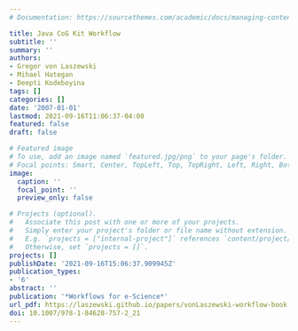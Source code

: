 ```yaml
---
# Documentation: https://sourcethemes.com/academic/docs/managing-content/

title: Java CoG Kit Workflow
subtitle: ''
summary: ''
authors:
- Gregor von Laszewski
- Mihael Hategan
- Deepti Kodeboyina
tags: []
categories: []
date: '2007-01-01'
lastmod: 2021-09-16T11:06:37-04:00
featured: false
draft: false

# Featured image
# To use, add an image named `featured.jpg/png` to your page's folder.
# Focal points: Smart, Center, TopLeft, Top, TopRight, Left, Right, BottomLeft, Bottom, BottomRight.
image:
  caption: ''
  focal_point: ''
  preview_only: false

# Projects (optional).
#   Associate this post with one or more of your projects.
#   Simply enter your project's folder or file name without extension.
#   E.g. `projects = ["internal-project"]` references `content/project/deep-learning/index.md`.
#   Otherwise, set `projects = []`.
projects: []
publishDate: '2021-09-16T15:06:37.909945Z'
publication_types:
- '6'
abstract: ''
publication: '*Workflows for e-Science*'
url_pdf: https://laszewski.github.io/papers/vonLaszewski-workflow-book.pdf
doi: 10.1007/978-1-84628-757-2_21
---
```

